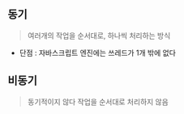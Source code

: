 ## 동기
> 여러개의 작업을 순서대로, 하나씩 처리하는 방식
- 단점 : 자바스크립트 엔진에는 쓰레드가 1개 밖에 없다

## 비동기
> 동기적이지 않다 작업을 순서대로 처리하지 않음
